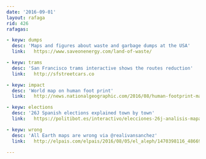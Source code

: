 ```yaml
---
date: '2016-09-01'
layout: rafaga
rid: 426
rafagas:

- keyw: dumps
  desc: 'Maps and figures about waste and garbage dumps at the USA'
  link:   https://www.saveonenergy.com/land-of-waste/

- keyw: trams
  desc: 'San Francisco trams interactive shows the routes reduction'
  link:   http://sfstreetcars.co

- keyw: impact
  desc: 'World map on human foot print'
  link:   http://news.nationalgeographic.com/2016/08/human-footprint-map-ecological-impact/

- keyw: elections
  desc: '26J Spanish elections explained town by town'
  link:   https://politibot.es/interactivo/elecciones-26j-analisis-mapas-graficos-i/

- keyw: wrong
  desc: 'All Earth maps are wrong via @realivansanchez'
  link:   http://elpais.com/elpais/2016/08/05/el_aleph/1470398116_486699.html

---
```

